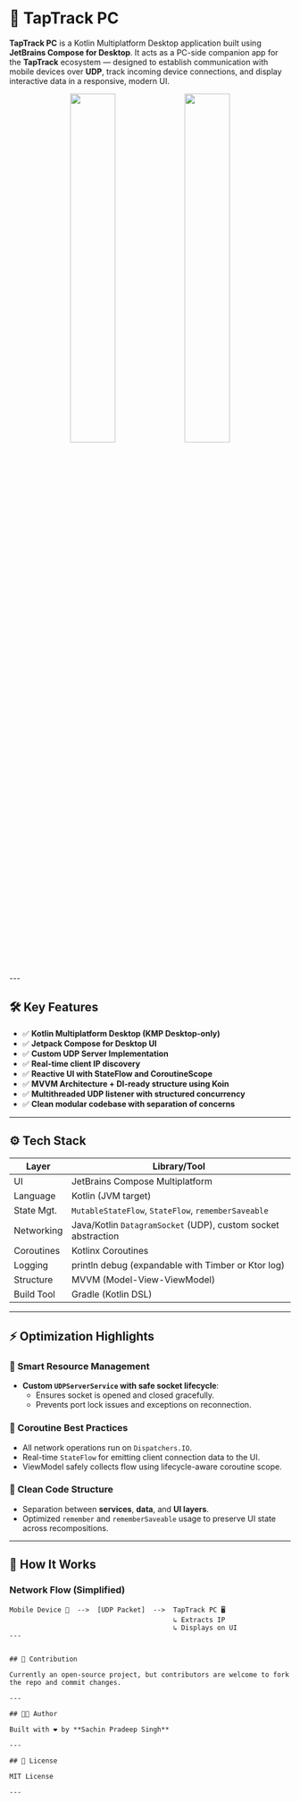 # 🚀 TapTrack PC

**TapTrack PC** is a Kotlin Multiplatform Desktop application built using **JetBrains Compose for Desktop**. It acts as a PC-side companion app for the **TapTrack** ecosystem — designed to establish communication with mobile devices over **UDP**, track incoming device connections, and display interactive data in a responsive, modern UI.

<p align="center">
  <img src="https://github.com/user-attachments/assets/eaa1a16f-ae68-4285-b78e-0b9874a411d6" width="40%" />
  <img src="https://github.com/user-attachments/assets/ff599fe6-e1d5-482b-81e4-ca338f636fc9" width="40%" />
</p>
---

## 🛠️ Key Features

- ✅ **Kotlin Multiplatform Desktop (KMP Desktop-only)**
- ✅ **Jetpack Compose for Desktop UI**
- ✅ **Custom UDP Server Implementation**
- ✅ **Real-time client IP discovery**
- ✅ **Reactive UI with StateFlow and CoroutineScope**
- ✅ **MVVM Architecture + DI-ready structure using Koin**
- ✅ **Multithreaded UDP listener with structured concurrency**
- ✅ **Clean modular codebase with separation of concerns**

---

## ⚙️ Tech Stack

| Layer         | Library/Tool                  |
|---------------|-------------------------------|
| UI            | JetBrains Compose Multiplatform |
| Language      | Kotlin (JVM target)            |
| State Mgt.    | `MutableStateFlow`, `StateFlow`, `rememberSaveable` |
| Networking    | Java/Kotlin `DatagramSocket` (UDP), custom socket abstraction |
| Coroutines    | Kotlinx Coroutines             |
| Logging       | println debug (expandable with Timber or Ktor log) |
| Structure     | MVVM (Model-View-ViewModel)    |
| Build Tool    | Gradle (Kotlin DSL)            |

---

## ⚡ Optimization Highlights

### 🧠 Smart Resource Management
- **Custom `UDPServerService` with safe socket lifecycle**:
  - Ensures socket is opened and closed gracefully.
  - Prevents port lock issues and exceptions on reconnection.

### 🧵 Coroutine Best Practices
- All network operations run on `Dispatchers.IO`.
- Real-time `StateFlow` for emitting client connection data to the UI.
- ViewModel safely collects flow using lifecycle-aware coroutine scope.

### 🧼 Clean Code Structure
- Separation between **services**, **data**, and **UI layers**.
- Optimized `remember` and `rememberSaveable` usage to preserve UI state across recompositions.

---

## 🔌 How It Works

### Network Flow (Simplified)
```text
Mobile Device 📱  -->  [UDP Packet]  -->  TapTrack PC 🖥️
                                         ↳ Extracts IP
                                         ↳ Displays on UI
---


## 🧠 Contribution

Currently an open-source project, but contributors are welcome to fork the repo and commit changes.

---

## 👨‍💻 Author

Built with ❤️ by **Sachin Pradeep Singh**  

---

## 📄 License

MIT License

---
